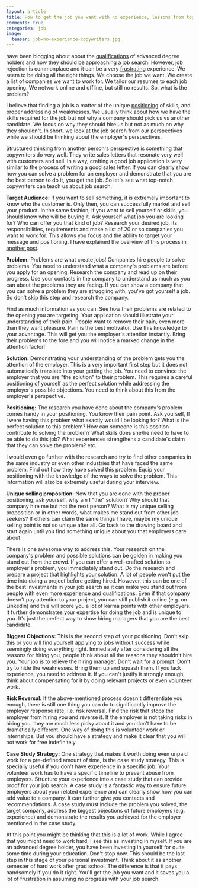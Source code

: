 ```yaml
---
layout: article
title: How to get the job you want with no experience, lessons from top copywriters
comments: true
categories: job
image:
  teaser: job-no-experience-copywriters.jpg
---
```




have been blogging about about the [qualifications](https://hsaghir.github.io/ten-phd-skills/) of advanced degree holders and how they should be approaching a [job search](https://hsaghir.github.io/how-to-get-job-in-7-steps). However, job rejection is commonplace and it can be a very [frustrating](https://jobs.theguardian.com/article/didn-t-get-the-job-how-to-survive-rejection/) experience. We seem to be doing all the right things. We choose the job we want. We create a list of companies we want to work for. We tailor our resumes to each job opening. We network online and offline, but still no results. So, what is the problem?

I believe that finding a job is a matter of the unique [positioning](https://en.wikipedia.org/wiki/Positioning_%28marketing%29) of skills, and proper addressing of weaknesses. We usually think about how we have the skills required for the job but not why a company should pick us vs another candidate. We focus on why they should hire us but not as much on why they shouldn't. In short, we look at the job search from our perspectives while we should be thinking about the employer's perspectives.

Structured thinking from another person's perspective is something that copywriters do very well. They write sales letters that resonate very well with customers and sell. In a way, crafting a good job application is very similar to the process of writing a good sales letter. If you can clearly show how you can solve a problem for an employer and demonstrate that you are the best person to do it, you get the job. So let's see what top-notch copywriters can teach us about job search.

**Target Audience:** If you want to sell something, it is extremely important to know who the customer is. Only then, you can successfully market and sell your product. In the same fashion, if you want to sell yourself or skills, you should know who will be buying it. Ask yourself what job you are looking for? Who can offer you that kind of job? Research your desired job, its responsibilities, requirements and make a list of 20 or so companies you want to work for. This allows you focus and the ability to target your message and positioning. I have explained the overview of this process in [another post](https://hsaghir.github.io/how-to-get-job-in-7-steps).

**Problem:** Problems are what create jobs! Companies hire people to solve problems. You need to understand what a company's problems are before you apply for an opening. Research the company and read up on their progress. Use your contacts in the company to understand as much as you can about the problems they are facing. If you can show a company that you can solve a problem they are struggling with, you've got yourself a job. So don't skip this step and research the company.

Find as much information as you can. See how their problems are related to the opening you are targeting. Your application should illustrate your understanding of their pain. People want to remove their pain, even more than they want pleasure. Pain is the best motivator. Use this knowledge to your advantage. This will get you the employer's attention instantly. Bring their problems to the fore and you will notice a marked change in the attention factor!

**Solution:** Demonstrating your understanding of the problem gets you the attention of the employer. This is a very important first step but it does not automatically translate into your getting the job. You need to convince the employer that you are "the solution" to their problem. This requires a careful positioning of yourself as the perfect solution while addressing the employer's possible objections. You need to think about this from the employer's perspective.

**Positioning:** The research you have done about the company's problem comes handy in your positioning. You know their pain point. Ask yourself, If I were having this problem what exactly would I be looking for? What is the perfect solution to this problem? How can someone is this position contribute to solving the problem? What skills does she/he need to have to be able to do this job? What experiences strengthens a candidate's claim that they can solve the problem? etc.

I would even go further with the research and try to find other companies in the same industry or even other industries that have faced the same problem. Find out how they have solved this problem. Equip your positioning with the knowledge of the ways to solve the problem. This information will also be extremely useful during your interview.

**Unique selling proposition:** Now that you are done with the proper positioning, ask yourself, why am I "the" solution? Why should that company hire me but not the next person? What is my unique selling proposition or in other words, what makes me stand out from other job seekers? If others can claim the same things I have, maybe my unique selling point is not so unique after all. Go back to the drawing board and start again until you find something unique about you that employers care about.

There is one awesome way to address this. Your research on the company's problem and possible solutions can be golden in making you stand out from the crowd. If you can offer a well-crafted solution to employer's problem, you immediately stand out. Do the research and prepare a project that highlights your solution. A lot of people won't put the time into doing a project before getting hired. However, this can be one of the best investments in your job search as it can make you stand out from people with even more experience and qualifications. Even if that company doesn't pay attention to your project, you can still publish it online (e.g. on Linkedin) and this will score you a lot of karma points with other employers. It further demonstrates your expertise for doing the job and is unique to you. It's just the perfect way to show hiring managers that you are the best candidate.

**Biggest Objections:** This is the second step of your positioning. Don't skip this or you will find yourself applying to jobs without success while seemingly doing everything right. Immediately after considering all the reasons for hiring you, people think about all the reasons they shouldn't hire you. Your job is to relieve the hiring manager. Don't wait for a prompt. Don't try to hide the weaknesses. Bring them up and squash them. If you lack experience, you need to address it. If you can't justify it strongly enough, think about compensating for it by doing relevant projects or even volunteer work.

**Risk Reversal:** If the above-mentioned process doesn't differentiate you enough, there is still one thing you can do to significantly improve the employer response rate, i.e. risk reversal.  Find the risk that stops the employer from hiring you and reverse it.  If the employer is not taking risks in hiring you, they are much less picky about it and you don't have to be dramatically different. One way of doing this is volunteer work or internships. But you should have a strategy and make it clear that you will not work for free indefinitely.

**Case Study Strategy:** One strategy that makes it worth doing even unpaid work for a pre-defined amount of time, is the case study strategy. This is specially useful if you don't have experience in a specific job. Your volunteer work has to have a specific timeline to prevent abuse from employers. Structure your experience into a case study that can provide proof for your job search. A case study is a fantastic way to ensure future employers about your related experience and can clearly show how you can add value to a company. It can further give you contacts and recommendations. A case study must include the problem you solved, the target company, address the biggest objections of future employers (e.g. experience) and demonstrate the results you achieved for the employer mentioned in the case study.

At this point you might be thinking that this is a lot of work. While I agree that you might need to work hard, I see this as investing in myself. If you are an advanced degree holder, you have been investing in yourself for quite some time during your education. Don't stop now. This should be the last step in this stage of your personal investment. Think about it as another semester of hard work after grad school. The difference is that it pays handsomely if you do it right. You'll get the job you want and it saves you a lot of frustration in assuming no progress with your job search.